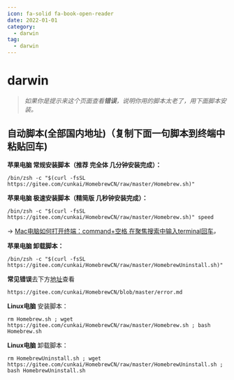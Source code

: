 ```yaml
---
icon: fa-solid fa-book-open-reader
date: 2022-01-01
category:
  - darwin
tag:
  - darwin
---
```


# darwin

> _如果你是提示来这个页面查看**错误**，说明你用的脚本太老了，用下面脚本安装。_

## 自动脚本(全部国内地址)（复制下面一句脚本到终端中粘贴回车)

**苹果电脑 常规安装脚本（推荐 完全体 几分钟安装完成）：**

```
/bin/zsh -c "$(curl -fsSL https://gitee.com/cunkai/HomebrewCN/raw/master/Homebrew.sh)"
```

**苹果电脑 极速安装脚本（精简版 几秒钟安装完成）：**

```
/bin/zsh -c "$(curl -fsSL https://gitee.com/cunkai/HomebrewCN/raw/master/Homebrew.sh)" speed
```

\-> [Mac电脑如何打开终端：command+空格 在聚焦搜索中输入terminal回车](https://link.zhihu.com/?target=https%3A//support.apple.com/zh-cn/guide/terminal/apd5265185d-f365-44cb-8b09-71a064a42125/mac)_。_

**苹果电脑 卸载脚本：**

```
/bin/zsh -c "$(curl -fsSL https://gitee.com/cunkai/HomebrewCN/raw/master/HomebrewUninstall.sh)"
```

**常见错误**去下方[地址](https://link.zhihu.com/?target=https%3A//gitee.com/cunkai/HomebrewCN/blob/master/error.md)查看

```
https://gitee.com/cunkai/HomebrewCN/blob/master/error.md
```

  
**Linux电脑** 安装脚本：

```
rm Homebrew.sh ; wget https://gitee.com/cunkai/HomebrewCN/raw/master/Homebrew.sh ; bash Homebrew.sh
```

**Linux电脑** 卸载脚本：

```
rm HomebrewUninstall.sh ; wget https://gitee.com/cunkai/HomebrewCN/raw/master/HomebrewUninstall.sh ; bash HomebrewUninstall.sh
```